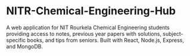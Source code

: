 # NITR-Chemical-Engineering-Hub
A web application for NIT Rourkela Chemical Engineering students providing access to notes, previous year papers with solutions, subject-specific books, and tips from seniors. Built with React, Node.js, Express, and MongoDB.
